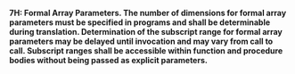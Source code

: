 **7H: Formal Array Parameters.  The number of dimensions for formal array parameters must be specified in programs and shall be determinable during translation. Determination of the subscript range for formal array parameters may be delayed until invocation and may vary from call to call. Subscript ranges shall be accessible within function and procedure bodies without being passed as explicit parameters.**
